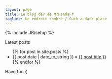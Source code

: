 ```yaml
---
layout: page
title: Le blog dev de MrPandaFr
tagline: Un endroit sombre / Such a dark place
---
```

{% include JB/setup %}

Latest posts

<ul class="posts">
  {% for post in site.posts %}
    <li><span>{{ post.date | date_to_string }}</span> &raquo; <a href="{{ BASE_PATH }}{{ post.url }}">{{ post.title }}</a></li>
  {% endfor %}
</ul>

Have fun :)